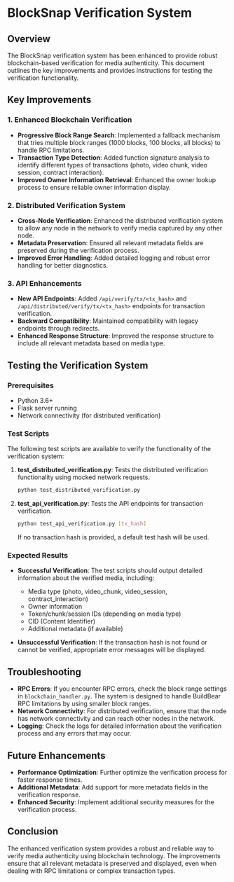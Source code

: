 # BlockSnap Verification System

## Overview

The BlockSnap verification system has been enhanced to provide robust blockchain-based verification for media authenticity. This document outlines the key improvements and provides instructions for testing the verification functionality.

## Key Improvements

### 1. Enhanced Blockchain Verification

- **Progressive Block Range Search**: Implemented a fallback mechanism that tries multiple block ranges (1000 blocks, 100 blocks, all blocks) to handle RPC limitations.
- **Transaction Type Detection**: Added function signature analysis to identify different types of transactions (photo, video chunk, video session, contract interaction).
- **Improved Owner Information Retrieval**: Enhanced the owner lookup process to ensure reliable owner information display.

### 2. Distributed Verification System

- **Cross-Node Verification**: Enhanced the distributed verification system to allow any node in the network to verify media captured by any other node.
- **Metadata Preservation**: Ensured all relevant metadata fields are preserved during the verification process.
- **Improved Error Handling**: Added detailed logging and robust error handling for better diagnostics.

### 3. API Enhancements

- **New API Endpoints**: Added `/api/verify/tx/<tx_hash>` and `/api/distributed/verify/tx/<tx_hash>` endpoints for transaction verification.
- **Backward Compatibility**: Maintained compatibility with legacy endpoints through redirects.
- **Enhanced Response Structure**: Improved the response structure to include all relevant metadata based on media type.

## Testing the Verification System

### Prerequisites

- Python 3.6+
- Flask server running
- Network connectivity (for distributed verification)

### Test Scripts

The following test scripts are available to verify the functionality of the verification system:

1. **test_distributed_verification.py**: Tests the distributed verification functionality using mocked network requests.

   ```bash
   python test_distributed_verification.py
   ```

2. **test_api_verification.py**: Tests the API endpoints for transaction verification.

   ```bash
   python test_api_verification.py [tx_hash]
   ```

   If no transaction hash is provided, a default test hash will be used.

### Expected Results

- **Successful Verification**: The test scripts should output detailed information about the verified media, including:
  - Media type (photo, video_chunk, video_session, contract_interaction)
  - Owner information
  - Token/chunk/session IDs (depending on media type)
  - CID (Content Identifier)
  - Additional metadata (if available)

- **Unsuccessful Verification**: If the transaction hash is not found or cannot be verified, appropriate error messages will be displayed.

## Troubleshooting

- **RPC Errors**: If you encounter RPC errors, check the block range settings in `blockchain_handler.py`. The system is designed to handle BuildBear RPC limitations by using smaller block ranges.
- **Network Connectivity**: For distributed verification, ensure that the node has network connectivity and can reach other nodes in the network.
- **Logging**: Check the logs for detailed information about the verification process and any errors that may occur.

## Future Enhancements

- **Performance Optimization**: Further optimize the verification process for faster response times.
- **Additional Metadata**: Add support for more metadata fields in the verification response.
- **Enhanced Security**: Implement additional security measures for the verification process.

## Conclusion

The enhanced verification system provides a robust and reliable way to verify media authenticity using blockchain technology. The improvements ensure that all relevant metadata is preserved and displayed, even when dealing with RPC limitations or complex transaction types.
